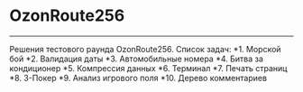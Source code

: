 # OzonRoute256
___
Решения тестового раунда OzonRoute256. 
Список задач:
*1. Морской бой
*2. Валидация даты
*3. Автомобильные номера
*4. Битва за кондиционер
*5. Компрессия данных
*6. Терминал
*7. Печать страниц
*8. 3-Покер
*9. Анализ игрового поля
*10. Дерево комментариев
